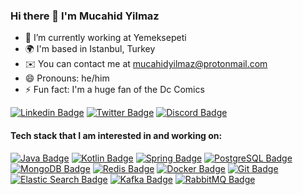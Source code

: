 ### Hi there 👋 I'm Mucahid Yilmaz

- 🏢 I’m currently working at Yemeksepeti
- 🌍 I'm based in Istanbul, Turkey
- ✉️ You can contact me at mucahidyilmaz@protonmail.com
- 😄 Pronouns: he/him
- ⚡  Fun fact: I'm a huge fan of the Dc Comics

[![Linkedin Badge](https://img.shields.io/badge/-mucahidyilmaz-blue?style=flat-square&logo=Linkedin&logoColor=white&link=https://www.linkedin.com/in/mucahidyilmaz/)](https://www.linkedin.com/in/mucahidyilmaz/)
[![Twitter Badge](https://img.shields.io/badge/-muteas19-blue?style=flat-square&logo=Twitter&logoColor=white&link=https://twitter.com/muteas19)](https://twitter.com/muteas19/)
[![Discord Badge](https://img.shields.io/badge/MucahidYilmaz-7289DA?style=flat-square&logo=discord&logoColor=white)](https://discordapp.com/users/999379126668505128)

#### Tech stack that I am interested in and working on:

[![Java Badge](https://img.shields.io/badge/-Java-007396?style=flat-square&logo=java&logoColor=white)](https://www.java.com/)
[![Kotlin Badge](https://img.shields.io/badge/-Kotlin-0095D5?style=flat-square&logo=kotlin&logoColor=white)](https://kotlinlang.org/)
[![Spring Badge](https://img.shields.io/badge/-Spring-6DB33F?style=flat-square&logo=spring&logoColor=white)](https://spring.io/)
[![PostgreSQL Badge](https://img.shields.io/badge/-PostgreSQL-336791?style=flat-square&logo=postgresql&logoColor=white)](https://www.postgresql.org/)
[![MongoDB Badge](https://img.shields.io/badge/-MongoDB-47A248?style=flat-square&logo=mongodb&logoColor=white)](https://www.mongodb.com/)
[![Redis Badge](https://img.shields.io/badge/-Redis-DC382D?style=flat-square&logo=redis&logoColor=white)](https://redis.io/)
[![Docker Badge](https://img.shields.io/badge/-Docker-2496ED?style=flat-square&logo=docker&logoColor=white)](https://www:docker.com/)
[![Git Badge](https://img.shields.io/badge/-Git-F05032?style=flat-square&logo=git&logoColor=white)](https://git-scm.com/)
[![Elastic Search Badge](https://img.shields.io/badge/Elastic_Search-005571?style=flat-square&logo=elasticsearch&logoColor=white)](https://www.elastic.co/)
[![Kafka Badge](https://img.shields.io/badge/-Kafka-231F20?style=flat-square&logo=apachekafka&logoColor=white)](https://kafka.apache.org/)
[![RabbitMQ Badge](https://img.shields.io/badge/-RabbitMQ-FF6600?style=flat-square&logo=rabbitmq&logoColor=white)](https://www.rabbitmq.com/)
